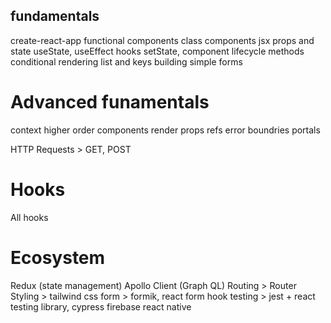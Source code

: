 ## fundamentals

create-react-app
functional components
class components
jsx
props and state
useState, useEffect hooks
setState, component lifecycle methods
conditional rendering
list and keys
building simple forms

# Advanced funamentals

context
higher order components
render props
refs
error boundries
portals

HTTP Requests > GET, POST

# Hooks

All hooks

# Ecosystem

Redux (state management)
Apollo Client (Graph QL)
Routing > Router
Styling > tailwind css
form > formik, react form hook
testing > jest + react testing library, cypress
firebase
react native
